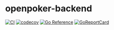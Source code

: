 # openpoker-backend

[![CI](https://github.com/openpoker-dev/openpoker-backend/actions/workflows/ci.yml/badge.svg)](https://github.com/openpoker-dev/openpoker-backend/actions/workflows/ci.yml)
[![codecov](https://codecov.io/gh/openpoker-dev/openpoker-backend/branch/master/graph/badge.svg?token=6M3223SKBE)](https://codecov.io/gh/openpoker-dev/openpoker-backend)
[![Go Reference](https://pkg.go.dev/badge/github.com/openpoker-dev/openpoker-backend.svg)](https://pkg.go.dev/github.com/openpoker-dev/openpoker-backend)
[![GoReportCard](https://goreportcard.com/badge/github.com/openpoker-dev/openpoker-backend)](https://goreportcard.com/report/github.com/openpoker-dev/openpoker-backend)
